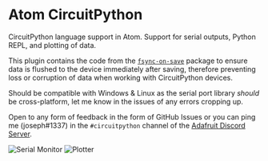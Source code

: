 # Atom CircuitPython

CircuitPython language support in Atom. Support for serial outputs, Python REPL, and plotting of data.

This plugin contains the code from the [`fsync-on-save`](https://atom.io/packages/fsync-on-save) package to ensure data is flushed to the device immediately after saving, therefore preventing loss or corruption of data when working with CircuitPython devices.

Should be compatible with Windows & Linux as the serial port library *should* be cross-platform, let me know in the issues of any errors cropping up.

Open to any form of feedback in the form of GitHub Issues or you can ping me (joseph#1337) in the `#circuitpython` channel of the [Adafruit Discord Server](https://discord.gg/adafruit).

![Serial Monitor](https://cdn.discordapp.com/attachments/327298996332658690/582660763215331338/unknown.png)
![Plotter](https://cdn.discordapp.com/attachments/238737601648001024/582923548583264261/unknown.png)
